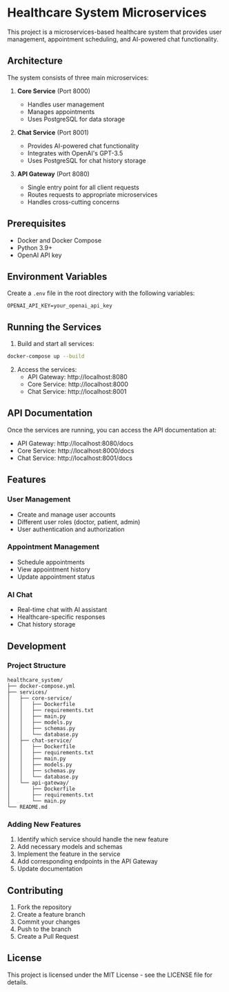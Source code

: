 # Healthcare System Microservices

This project is a microservices-based healthcare system that provides user management, appointment scheduling, and AI-powered chat functionality.

## Architecture

The system consists of three main microservices:

1. **Core Service** (Port 8000)
   - Handles user management
   - Manages appointments
   - Uses PostgreSQL for data storage

2. **Chat Service** (Port 8001)
   - Provides AI-powered chat functionality
   - Integrates with OpenAI's GPT-3.5
   - Uses PostgreSQL for chat history storage

3. **API Gateway** (Port 8080)
   - Single entry point for all client requests
   - Routes requests to appropriate microservices
   - Handles cross-cutting concerns

## Prerequisites

- Docker and Docker Compose
- Python 3.9+
- OpenAI API key

## Environment Variables

Create a `.env` file in the root directory with the following variables:

```env
OPENAI_API_KEY=your_openai_api_key
```

## Running the Services

1. Build and start all services:
```bash
docker-compose up --build
```

2. Access the services:
   - API Gateway: http://localhost:8080
   - Core Service: http://localhost:8000
   - Chat Service: http://localhost:8001

## API Documentation

Once the services are running, you can access the API documentation at:
- API Gateway: http://localhost:8080/docs
- Core Service: http://localhost:8000/docs
- Chat Service: http://localhost:8001/docs

## Features

### User Management
- Create and manage user accounts
- Different user roles (doctor, patient, admin)
- User authentication and authorization

### Appointment Management
- Schedule appointments
- View appointment history
- Update appointment status

### AI Chat
- Real-time chat with AI assistant
- Healthcare-specific responses
- Chat history storage

## Development

### Project Structure
```
healthcare_system/
├── docker-compose.yml
├── services/
│   ├── core-service/
│   │   ├── Dockerfile
│   │   ├── requirements.txt
│   │   ├── main.py
│   │   ├── models.py
│   │   ├── schemas.py
│   │   └── database.py
│   ├── chat-service/
│   │   ├── Dockerfile
│   │   ├── requirements.txt
│   │   ├── main.py
│   │   ├── models.py
│   │   ├── schemas.py
│   │   └── database.py
│   └── api-gateway/
│       ├── Dockerfile
│       ├── requirements.txt
│       └── main.py
└── README.md
```

### Adding New Features

1. Identify which service should handle the new feature
2. Add necessary models and schemas
3. Implement the feature in the service
4. Add corresponding endpoints in the API Gateway
5. Update documentation

## Contributing

1. Fork the repository
2. Create a feature branch
3. Commit your changes
4. Push to the branch
5. Create a Pull Request

## License

This project is licensed under the MIT License - see the LICENSE file for details.
